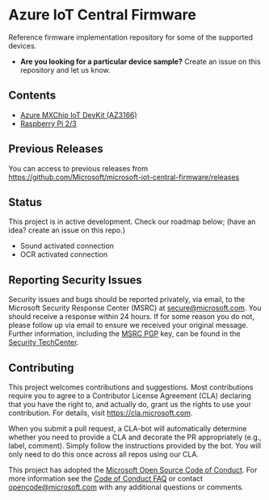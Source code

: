 # Azure IoT Central Firmware

Reference firmware implementation repository for some of the supported devices.

- **Are you looking for a particular device sample?**
Create an issue on this repository and let us know.

## Contents

- [Azure MXChip IoT DevKit (AZ3166)](./AZ3166)
- [Raspberry Pi 2/3](./RaspberryPi)

## Previous Releases

You can access to previous releases from https://github.com/Microsoft/microsoft-iot-central-firmware/releases

## Status

This project is in active development. Check our roadmap below; (have an idea? create an issue on this repo.)

- Sound activated connection
- OCR activated connection

## Reporting Security Issues

Security issues and bugs should be reported privately, via email, to the Microsoft Security
Response Center (MSRC) at [secure@microsoft.com](mailto:secure@microsoft.com). You should
receive a response within 24 hours. If for some reason you do not, please follow up via
email to ensure we received your original message. Further information, including the
[MSRC PGP](https://technet.microsoft.com/en-us/security/dn606155) key, can be found in
the [Security TechCenter](https://technet.microsoft.com/en-us/security/default).

## Contributing

This project welcomes contributions and suggestions.  Most contributions require you to agree to a
Contributor License Agreement (CLA) declaring that you have the right to, and actually do, grant us
the rights to use your contribution. For details, visit https://cla.microsoft.com.

When you submit a pull request, a CLA-bot will automatically determine whether you need to provide
a CLA and decorate the PR appropriately (e.g., label, comment). Simply follow the instructions
provided by the bot. You will only need to do this once across all repos using our CLA.

This project has adopted the [Microsoft Open Source Code of Conduct](https://opensource.microsoft.com/codeofconduct/).
For more information see the [Code of Conduct FAQ](https://opensource.microsoft.com/codeofconduct/faq/) or
contact [opencode@microsoft.com](mailto:opencode@microsoft.com) with any additional questions or comments.
